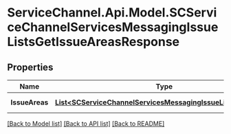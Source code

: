 # ServiceChannel.Api.Model.SCServiceChannelServicesMessagingIssueListsGetIssueAreasResponse

## Properties

Name | Type | Description | Notes
------------ | ------------- | ------------- | -------------
**IssueAreas** | [**List&lt;SCServiceChannelServicesMessagingIssueListsIssueArea&gt;**](SCServiceChannelServicesMessagingIssueListsIssueArea.md) | The List of issue areas. | [optional] 

[[Back to Model list]](../README.md#documentation-for-models) [[Back to API list]](../README.md#documentation-for-api-endpoints) [[Back to README]](../README.md)

